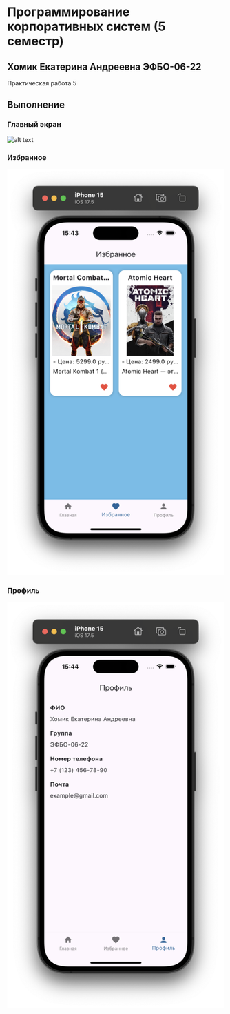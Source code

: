 # Программирование корпоративных систем (5 семестр)

## Хомик Екатерина Андреевна ЭФБО-06-22

Практическая работа 5

## Выполнение

### Главный экран
![alt text](<1. Главный экран.png>)

### Избранное
![alt text](<2. Избранное.png>)

### Профиль
![alt text](<3. Профиль.png>)